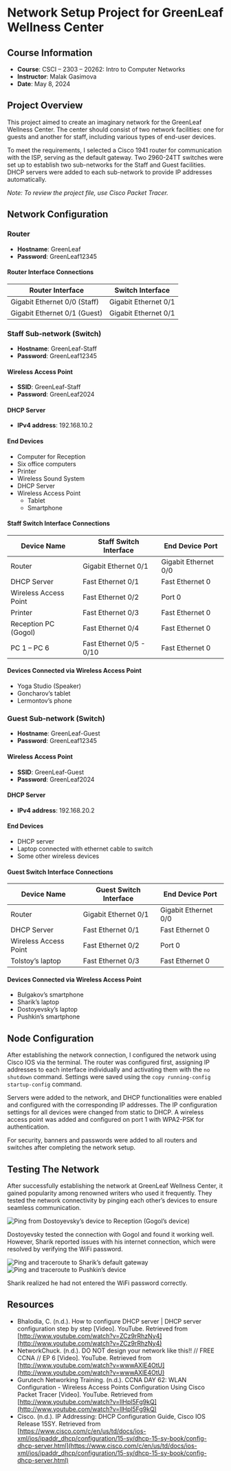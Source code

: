 # Network Setup Project for GreenLeaf Wellness Center


## Course Information
- **Course**: CSCI – 2303 – 20262: Intro to Computer Networks
- **Instructor**: Malak Gasimova
- **Date**: May 8, 2024

## Project Overview
This project aimed to create an imaginary network for the GreenLeaf Wellness Center. The center should consist of two network facilities: one for guests and another for staff, including various types of end-user devices.

To meet the requirements, I selected a Cisco 1941 router for communication with the ISP, serving as the default gateway. Two 2960-24TT switches were set up to establish two sub-networks for the Staff and Guest facilities. DHCP servers were added to each sub-network to provide IP addresses automatically.

*Note: To review the project file, use Cisco Packet Tracer.*

## Network Configuration

### Router
- **Hostname**: GreenLeaf
- **Password**: GreenLeaf12345

#### Router Interface Connections
| Router Interface            | Switch Interface   |
|-----------------------------|--------------------|
| Gigabit Ethernet 0/0 (Staff) | Gigabit Ethernet 0/1 |
| Gigabit Ethernet 0/1 (Guest) | Gigabit Ethernet 0/1 |

### Staff Sub-network (Switch)
- **Hostname**: GreenLeaf-Staff
- **Password**: GreenLeaf12345

#### Wireless Access Point
- **SSID**: GreenLeaf-Staff
- **Password**: GreenLeaf2024

#### DHCP Server
- **IPv4 address**: 192.168.10.2

#### End Devices
- Computer for Reception
- Six office computers
- Printer
- Wireless Sound System
- DHCP Server
- Wireless Access Point
  - Tablet
  - Smartphone

#### Staff Switch Interface Connections
| Device Name           | Staff Switch Interface | End Device Port |
|-----------------------|------------------------|-----------------|
| Router                | Gigabit Ethernet 0/1   | Gigabit Ethernet 0/0 |
| DHCP Server           | Fast Ethernet 0/1      | Fast Ethernet 0 |
| Wireless Access Point | Fast Ethernet 0/2      | Port 0          |
| Printer               | Fast Ethernet 0/3      | Fast Ethernet 0 |
| Reception PC (Gogol)  | Fast Ethernet 0/4      | Fast Ethernet 0 |
| PC 1 – PC 6           | Fast Ethernet 0/5 - 0/10 | Fast Ethernet 0 |

#### Devices Connected via Wireless Access Point
- Yoga Studio (Speaker)
- Goncharov’s tablet
- Lermontov’s phone

### Guest Sub-network (Switch)
- **Hostname**: GreenLeaf-Guest
- **Password**: GreenLeaf12345

#### Wireless Access Point
- **SSID**: GreenLeaf-Guest
- **Password**: GreenLeaf2024

#### DHCP Server
- **IPv4 address**: 192.168.20.2

#### End Devices
- DHCP server
- Laptop connected with ethernet cable to switch
- Some other wireless devices

#### Guest Switch Interface Connections
| Device Name           | Guest Switch Interface | End Device Port |
|-----------------------|------------------------|-----------------|
| Router                | Gigabit Ethernet 0/1   | Gigabit Ethernet 0/0 |
| DHCP Server           | Fast Ethernet 0/1      | Fast Ethernet 0 |
| Wireless Access Point | Fast Ethernet 0/2      | Port 0          |
| Tolstoy’s laptop      | Fast Ethernet 0/3      | Fast Ethernet 0 |

#### Devices Connected via Wireless Access Point
- Bulgakov’s smartphone
- Sharik’s laptop
- Dostoyevsky’s laptop
- Pushkin’s smartphone

## Node Configuration
After establishing the network connection, I configured the network using Cisco IOS via the terminal. The router was configured first, assigning IP addresses to each interface individually and activating them with the `no shutdown` command. Settings were saved using the `copy running-config startup-config` command.

Servers were added to the network, and DHCP functionalities were enabled and configured with the corresponding IP addresses. The IP configuration settings for all devices were changed from static to DHCP. A wireless access point was added and configured on port 1 with WPA2-PSK for authentication.

For security, banners and passwords were added to all routers and switches after completing the network setup.

## Testing The Network
After successfully establishing the network at GreenLeaf Wellness Center, it gained popularity among renowned writers who used it frequently. They tested the network connectivity by pinging each other’s devices to ensure seamless communication.

![Ping from Dostoyevsky’s device to Reception (Gogol’s device)](media/image1.png)

Dostoyevsky tested the connection with Gogol and found it working well. However, Sharik reported issues with his internet connection, which were resolved by verifying the WiFi password.

![Ping and traceroute to Sharik’s default gateway](media/image2.png
)
![Ping and traceroute to Pushkin’s device](media/image3.png)

Sharik realized he had not entered the WiFi password correctly.



## Resources
- Bhalodia, C. (n.d.). How to configure DHCP server | DHCP server configuration step by step [Video]. YouTube. Retrieved from [http://www.youtube.com/watch?v=ZCz9rRhzNy4](http://www.youtube.com/watch?v=ZCz9rRhzNy4)
- NetworkChuck. (n.d.). DO NOT design your network like this!! // FREE CCNA // EP 6 [Video]. YouTube. Retrieved from [http://www.youtube.com/watch?v=wwwAXlE4OtU](http://www.youtube.com/watch?v=wwwAXlE4OtU)
- Gurutech Networking Training. (n.d.). CCNA DAY 62: WLAN Configuration - Wireless Access Points Configuration Using Cisco Packet Tracer [Video]. YouTube. Retrieved from [http://www.youtube.com/watch?v=llHpl5Fg9kQ](http://www.youtube.com/watch?v=llHpl5Fg9kQ)
- Cisco. (n.d.). IP Addressing: DHCP Configuration Guide, Cisco IOS Release 15SY. Retrieved from [https://www.cisco.com/c/en/us/td/docs/ios-xml/ios/ipaddr_dhcp/configuration/15-sy/dhcp-15-sy-book/config-dhcp-server.html](https://www.cisco.com/c/en/us/td/docs/ios-xml/ios/ipaddr_dhcp/configuration/15-sy/dhcp-15-sy-book/config-dhcp-server.html)
